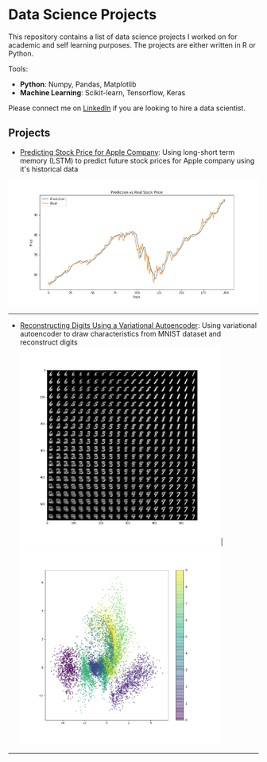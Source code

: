 # Data Science Projects

This repository contains a list of data science projects I worked on for academic and self learning purposes. The projects are either written in R or Python. 

Tools:

- **Python**: Numpy, Pandas, Matplotlib
- **Machine Learning**: Scikit-learn, Tensorflow, Keras

Please connect me on [LinkedIn](https://www.linkedin.com/in/weijia-zhang-0417/) if you are looking to hire a data scientist.

## Projects

- [Predicting Stock Price for Apple Company](https://github.com/weijiazzz/data-science/blob/master/stock_price/stock_price_prediction.ipynb): Using long-short term memory (LSTM) to predict future stock prices for Apple company using it's historical data
<img src="stock_price/prediction_vs_real.png" width="600">

---

- [Reconstructing Digits Using a Variational Autoencoder](https://github.com/weijiazzz/data-science/blob/master/digits_reconstruction/digits_reconstuction.ipynb): Using variational autoencoder to draw characteristics from MNIST dataset and reconstruct digits
<img src="digits_reconstruction/decoded_images.png" width="400"> | <img src="digits_reconstruction/digits_in_latent_space.png" width="400">

---
